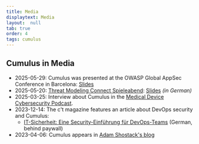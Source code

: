 ```yaml
---
title: Media
displaytext: Media
layout:  null
tab: true
order: 4
tags: cumulus
---
```


## Cumulus in Media

* 2025-05-29: Cumulus was presented at the OWASP Global AppSec Conference in Barcelona: [Slides](assets/pdf/20250529_OWASPGlobalAppSec_Cumulus.pdf)
* 2025-05-20: [Threat Modeling Connect Spieleabend](https://lu.ma/njsexjws): [Slides](assets/pdf/20250520_TMC-DACH.pdf) *(in German)*
* 2025-03-25: Interview about Cumulus in the [Medical Device Cybersecurity Podcast](https://youtu.be/aMpIgmX9WZQ).
* 2023-12-14: The c't magazine features an article about DevOps security and Cumulus:
  * [IT-Sicherheit: Eine Security-Einführung für DevOps-Teams](https://heise.de/-9573277) (German, behind paywall)
* 2023-04-06: Cumulus appears in [Adam Shostack's blog](https://shostack.org/blog/cumulus-threat-model-thursday/)
